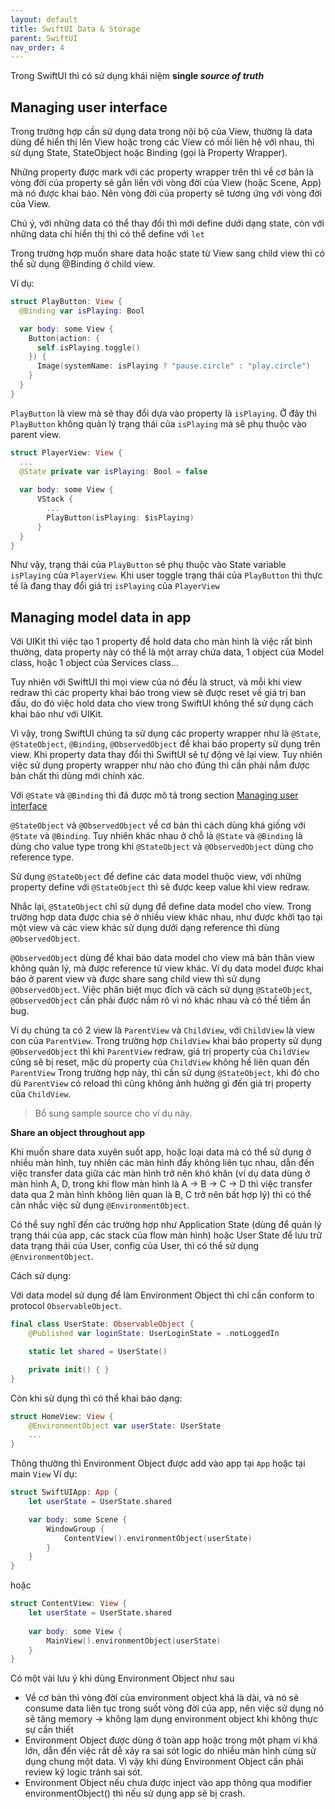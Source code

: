 ```yaml
---
layout: default
title: SwiftUI Data & Storage
parent: SwiftUI
nav_order: 4
---
```


Trong SwiftUI thì có sử dụng khái niệm **single *source of truth***

## Managing user interface

Trong trường hợp cần sử dụng data trong nội bộ của View, thường là data dùng để hiển thị lên View hoặc trong các View có mối liên hệ với nhau, thì sử dụng State, StateObject hoặc Binding (gọi là Property Wrapper).

Những property được mark với các property wrapper trên thì về cơ bản là vòng đời của property sẽ gắn liền với vòng đời của View (hoặc Scene, App) mà nó được khai báo. Nên vòng đời của property sẽ tương ứng với vòng đời của View.

Chú ý, với những data có thể thay đổi thì mới define dưới dạng state, còn với những data chỉ hiển thị thì có thể define với `let`

Trong trường hợp muốn share data hoặc state từ View sang child view thì có thể sử dụng @Binding ở child view.

Ví dụ:

```swift
struct PlayButton: View {
  @Binding var isPlaying: Bool

  var body: some View {
    Button(action: {
      self.isPlaying.toggle()
    }) {
      Image(systemName: isPlaying ? "pause.circle" : "play.circle")
    }
  }
}
```

`PlayButton` là view mà sẽ thay đổi dựa vào property là `isPlaying`. Ở đây thì `PlayButton` không quản lý trạng thái của `isPlaying` mà sẽ phụ thuộc vào parent view.

```swift
struct PlayerView: View {
  ...    
  @State private var isPlaying: Bool = false
  
  var body: some View {      
      VStack {
        ...
        PlayButton(isPlaying: $isPlaying)
      }
  }
}
```

Như vậy, trạng thái của `PlayButton` sẽ phụ thuộc vào State variable `isPlaying` của `PlayerView`. Khi user toggle trạng thái của `PlayButton` thì thực tế là đang thay đổi giá trị `isPlaying` của `PlayerView`

## Managing model data in app

Với UIKit thì việc tạo 1 property để hold data cho màn hình là việc rất bình thường, data property này có thể là một array chứa data, 1 object của Model class, hoặc 1 object của Services class...

Tuy nhiên với SwiftUI thì mọi view của nó đều là struct, và mỗi khi view redraw thì các property khai báo trong view sẽ được reset về giá trị ban đầu, do đó việc hold data cho view trong SwiftUI không thể sử dụng cách khai báo như với UIKit.

Vì vậy, trong SwiftUI chúng ta sử dụng các property wrapper như là `@State`, `@StateObject`, `@Binding`, `@ObservedObject` để khai báo property sử dụng trên view. Khi property data thay đổi thì SwiftUI sẽ tự động vẽ lại view. Tuy nhiên việc sử dụng property wrapper như nào cho đúng thì cần phải nắm được bản chất thì dùng mới chính xác.

Với `@State` và `@Binding` thì đã được mô tả trong section [Managing user interface](#managing-user-interface)

`@StateObject` và `@ObservedObject` về cơ bản thì cách dùng khá giống với `@State` và `@Binding`. Tuy nhiên khác nhau ở chỗ là `@State` và `@Binding` là dùng cho value type trong khi `@StateObject` và `@ObservedObject` dùng cho reference type.

Sử dụng `@StateObject` để define các data model thuộc view, với những property define với `@StateObject` thì sẽ được keep value khi view redraw.

Nhắc lại, `@StateObject` chỉ sử dụng để define data model cho view. Trong trường hợp data được chia sẻ ở nhiều view khác nhau, như được khởi tạo tại một view và các view khác sử dụng dưới dạng reference thì dùng `@ObservedObject`.

`@ObservedObject` dùng để khai báo data model cho view mà bản thân view không quản lý, mà được reference từ view khác. Ví dụ data model được khai báo ở parent view và được share sang child view thì sử dụng `@ObservedObject`. Việc phân biệt mục đích và cách sử dụng `@StateObject`, `@ObservedObject` cần phải được nắm rõ vì nó khác nhau và có thể tiềm ẩn bug.

Ví dụ chúng ta có 2 view là `ParentView` và `ChildView`, với `ChildView` là view con của `ParentView`. Trong trường hợp `ChildView` khai báo property sử dụng `@ObservedObject` thì khi `ParentView` redraw, giá trị property của `ChildView` cũng sẽ bị reset, mặc dù property của `ChildView` không hề liên quan đến `ParentView` Trong trường hợp này, thì cần sử dụng `@StateObject`, khi đó cho dù `ParentView` có reload thì cũng không ảnh hưởng gì đến giá trị property của `ChildView`.

> Bổ sung sample source cho ví dụ này.

**Share an object throughout app**

Khi muốn share data xuyên suốt app, hoặc loại data mà có thể sử dụng ở nhiều màn hình, tuy nhiên các màn hình đấy không liên tục nhau, dẫn đến việc transfer data giữa các màn hình trở nên khó khăn (ví dụ data dùng ở màn hình A, D, trong khi flow màn hình là A -> B -> C -> D thì việc transfer data qua 2 màn hình không liên quan là B, C trở nên bất hợp lý) thì có thể cân nhắc việc sử dụng `@EnvironmentObject`.

Có thể suy nghĩ đến các trường hợp như Application State (dùng để quản lý trạng thái của app, các stack của flow màn hình) hoặc User State để lưu trữ data trạng thái của User, config của User, thì có thể sử dụng `@EnvironmentObject`.

Cách sử dụng:

Với data model sử dụng để làm Environment Object thì chỉ cần conform to protocol `ObservableObject`.

```swift
final class UserState: ObservableObject {
    @Published var loginState: UserLoginState = .notLoggedIn

    static let shared = UserState()

    private init() { }
}
```

Còn khi sử dụng thì có thể khai báo dạng:

```swift
struct HomeView: View {
    @EnvironmentObject var userState: UserState
    ...
}
```

Thông thường thì Environment Object được add vào app tại `App` hoặc tại main `View`
Ví dụ:

```swift
struct SwiftUIApp: App {
    let userState = UserState.shared

    var body: some Scene {
        WindowGroup {
            ContentView().environmentObject(userState)
        }
    }
}
```

hoặc

```swift
struct ContentView: View {
    let userState = UserState.shared
    
    var body: some View {
        MainView().environmentObject(userState)
    }
}
```

Có một vài lưu ý khi dùng Environment Object như sau

- Về cơ bản thì vòng đời của environment object khá là dài, và nó sẽ consume data liên tục trong suốt vòng đời của app, nên việc sử dụng nó sẽ tăng memory -> không lạm dụng environment object khi không thực sự cần thiết
- Environment Object được dùng ở toàn app hoặc trong một phạm vi khá lớn, dẫn đến việc rất dễ xảy ra sai sót logic do nhiều màn hình cùng sử dụng chung một data. Vì vậy khi dùng Environment Object cần phải review kỹ logic tránh sai sót.
- Environment Object nếu chưa được inject vào app thông qua modifier environmentObject() thì nếu sử dụng app sẽ bị crash.
